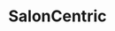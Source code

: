 ---
title: "SalonCentric"
url: /portland/saloncentric-southwest-beaverton-hillsdale-highway/
shop: beauty
---